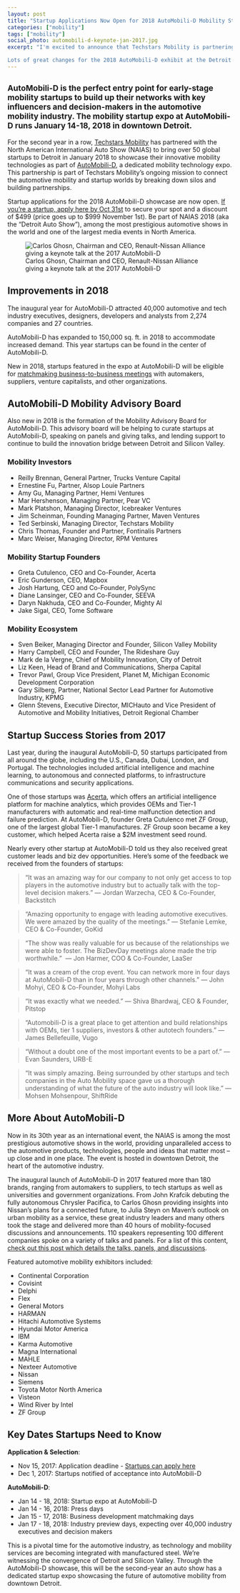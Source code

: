 ```yaml
---
layout: post
title: "Startup Applications Now Open for 2018 AutoMobili-D Mobility Startup Expo in Detroit"
categories: ["mobility"]
tags: ["mobility"]
social_photo: automobili-d-keynote-jan-2017.jpg
excerpt: "I'm excited to announce that Techstars Mobility is partnering for a second-year with the Detroit Auto Show for 2018.

Lots of great changes for the 2018 AutoMobili-D exhibit at the Detroit Auto Show as well. 25% more expo space, a world-class Mobility Advisory Board, and success stories from 2017. Check it out below."
---
```


<h2 class="sub-title"><small>AutoMobili-D is the perfect entry point for early-stage mobility startups to build up their networks with key influencers and decision-makers in the automotive mobility industry. The mobility startup expo at AutoMobili-D runs January 14-18, 2018 in downtown Detroit. </small></h2>

For the second year in a row, [Techstars Mobility](https://tedserbinski.com/mobility/) has partnered with the North American International Auto Show (NAIAS) to bring over 50 global startups to Detroit in January 2018 to showcase their innovative mobility technologies as part of [AutoMobili-D](http://naias.com/automobili-d/), a dedicated mobility technology expo. This partnership is part of Techstars Mobility’s ongoing mission to connect the automotive mobility and startup worlds by breaking down silos and building partnerships.

Startup applications for the 2018 AutoMobili-D showcase are now open. [If you’re a startup, apply here by Oct 31st](https://docs.google.com/forms/d/e/1FAIpQLSeHwEZ9QxM3OnMcMUxx_G5terWjVLvatbBI6qBzkv63JupPiw/viewform) to secure your spot and a discount of $499 (price goes up to $999 November 1st). Be part of NAIAS 2018 (aka the “Detroit Auto Show”), among the most prestigious automotive shows in the world and one of the largest media events in North America.

<figure class="wide">
  <img src="{% asset_path automobili-d-keynote-jan-2017.jpg %}" alt="Carlos Ghosn, Chairman and CEO, Renault-Nissan Alliance giving a keynote talk at the 2017 AutoMobili-D">
  <figcaption>
    Carlos Ghosn, Chairman and CEO, Renault-Nissan Alliance giving a keynote talk at the 2017 AutoMobili-D
  </figcaption>
</figure>

## Improvements in 2018
The inaugural year for AutoMobili-D attracted 40,000 automotive and tech industry executives, designers, developers and analysts from 2,274 companies and 27 countries.

AutoMobili-D has expanded to 150,000 sq. ft. in 2018 to accommodate increased demand. This year startups can be found in the center of AutoMobili-D.

New in 2018, startups featured in the expo at AutoMobili-D will be eligible for [matchmaking business-to-business meetings](http://naias.com/press/news/state-michigan-launches-platform-connect-global-automotive-mobility-audiences-participating-2018-naias/) with automakers, suppliers, venture capitalists, and other organizations.


## AutoMobili-D Mobility Advisory Board
Also new in 2018 is the formation of the Mobility Advisory Board for AutoMobili-D. This advisory board will be helping to curate startups at AutoMobili-D, speaking on panels and giving talks, and lending support to continue to build the innovation bridge between Detroit and Silicon Valley.

### Mobility Investors
- Reilly Brennan, General Partner, Trucks Venture Capital
- Ernestine Fu, Partner, Alsop Louie Partners
- Amy Gu, Managing Partner, Hemi Ventures
- Mar Hershenson, Managing Partner, Pear VC
- Mark Platshon, Managing Director, Icebreaker Ventures
- Jim Scheinman, Founding Managing Partner, Maven Ventures
- Ted Serbinski, Managing Director, Techstars Mobility
- Chris Thomas, Founder and Partner, Fontinalis Partners
- Marc Weiser, Managing Director, RPM Ventures

### Mobility Startup Founders
- Greta Cutulenco, CEO and Co-Founder, Acerta
- Eric Gunderson, CEO, Mapbox
- Josh Hartung, CEO and Co-Founder, PolySync
- Diane Lansinger, CEO and Co-Founder, SEEVA
- Daryn Nakhuda, CEO and Co-Founder, Mighty AI
- Jake Sigal, CEO, Tome Software

### Mobility Ecosystem
- Sven Beiker, Managing Director and Founder, Silicon Valley Mobility
- Harry Campbell, CEO and Founder, The Rideshare Guy
- Mark de la Vergne, Chief of Mobility Innovation, City of Detroit
- Liz Keen, Head of Brand and Communications, Sherpa Capital
- Trevor Pawl, Group Vice President, Planet M, Michigan Economic Development Corporation
- Gary Silberg, Partner, National Sector Lead Partner for Automotive Industry, KPMG
- Glenn Stevens, Executive Director, MICHauto and Vice President of Automotive and Mobility Initiatives, Detroit Regional Chamber


## Startup Success Stories from 2017
Last year, during the inaugural AutoMobili-D, 50 startups participated from all around the globe, including the U.S., Canada, Dubai, London, and Portugal. The technologies included artificial intelligence and machine learning, to autonomous and connected platforms, to infrastructure communications and security applications.

One of those startups was [Acerta](http://acerta.ca/), which offers an artificial intelligence platform for machine analytics, which provides OEMs and Tier-1 manufacturers with automatic and real-time malfunction detection and failure prediction. At AutoMobili-D, founder Greta Cutulenco met ZF Group, one of the largest global Tier-1 manufactures. ZF Group soon became a key customer, which helped Acerta raise a $2M investment seed round.

Nearly every other startup at AutoMobili-D told us they also received great customer leads and biz dev opportunities. Here’s some of the feedback we received from the founders of startups:

> “It was an amazing way for our company to not only get access to top players in the automotive industry but to actually talk with the top-level decision makers.” — Jordan Warzecha, CEO & Co-Founder, Backstitch

> “Amazing opportunity to engage with leading automotive executives. We were amazed by the quality of the meetings.” — Stefanie Lemke, CEO & Co-Founder, GoKid

> “The show was really valuable for us because of the relationships we were able to foster. The BizDevDay meetings alone made the trip worthwhile.”  — Jon Harmer, COO & Co-Founder, LaaSer

> “It was a cream of the crop event. You can network more in four days at AutoMobili-D than in four years through other channels.” — John Mohyi, CEO & Co-Founder, Mohyi Labs

> “It was exactly what we needed.” — Shiva Bhardwaj, CEO & Founder, Pitstop

> “Automobili-D is a great place to get attention and build relationships with OEMs, tier 1 suppliers, investors & other autotech founders.” — James Bellefeuille, Vugo

> “Without a doubt one of the most important events to be a part of.” — Evan Saunders, URB-E

> “It was simply amazing. Being surrounded by other startups and tech companies in the Auto Mobility space gave us a thorough understanding of what the future of the auto industry will look like.” — Mohsen Mohsenpour, ShiftRide

## More About AutoMobili-D
Now in its 30th year as an international event, the NAIAS is among the most prestigious automotive shows in the world, providing unparalleled access to the automotive products, technologies, people and ideas that matter most – up close and in one place. The event is hosted in downtown Detroit, the heart of the automotive industry.

The inaugural launch of AutoMobili-D in 2017 featured more than 180 brands, ranging from automakers to suppliers, to tech startups as well as universities and government organizations. From John Krafcik debuting the fully autonomous Chrysler Pacifica, to Carlos Ghosn providing insights into Nissan’s plans for a connected future, to Julia Steyn on Maven’s outlook on urban mobility as a service, these great industry leaders and many others took the stage and delivered more than 40 hours of mobility-focused discussions and announcements. 110 speakers representing 100 different companies spoke on a variety of talks and panels. For a list of this content, [check out this post which details the talks, panels, and discussions](http://naias.com/press/news/automobili-d-schedule-announced-part-preview-week-2017-north-american-international-auto-show/).

Featured automotive mobility exhibitors included:
- Continental Corporation
- Covisint
- Delphi
- Flex
- General Motors
- HARMAN
- Hitachi Automotive Systems
- Hyundai Motor America
- IBM
- Karma Automotive
- Magna International
- MAHLE
- Nexteer Automotive
- Nissan
- Siemens
- Toyota Motor North America
- Visteon
- Wind River by Intel
- ZF Group

## Key Dates Startups Need to Know

**Application & Selection**:

- Nov 15, 2017: Application deadline - [Startups can apply here](https://docs.google.com/forms/d/e/1FAIpQLSeHwEZ9QxM3OnMcMUxx_G5terWjVLvatbBI6qBzkv63JupPiw/viewform)
- Dec 1, 2017: Startups notified of acceptance into AutoMobili-D

**AutoMobili-D**:

- Jan 14 - 18, 2018: Startup expo at AutoMobili-D
- Jan 14 - 16, 2018: Press days
- Jan 15 - 17, 2018: Business development matchmaking days
- Jan 17 - 18, 2018: Industry preview days, expecting over 40,000 industry executives and decision makers


This is a pivotal time for the automotive industry, as technology and mobility services are becoming integrated with manufactured steel. We’re witnessing the convergence of Detroit and Silicon Valley. Through the AutoMobili-D showcase, this will be the second-year an auto show has a dedicated startup expo showcasing the future of automotive mobility from downtown Detroit.
